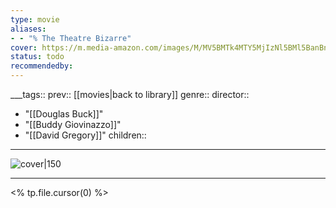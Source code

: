 ```yaml
---
type: movie
aliases:
- - "% The Theatre Bizarre"
cover: https://m.media-amazon.com/images/M/MV5BMTk4MTY5MjIzNl5BMl5BanBnXkFtZTcwNTQ5ODIxNw@@._V1_SX300.jpg
status: todo
recommendedby:
---
```

___tags:: prev:: [[movies|back to library]]
genre::
director:: 
  - "[[Douglas Buck]]"
  - "[[Buddy Giovinazzo]]"
  - "[[David Gregory]]"
children::
___
![cover|150](https://m.media-amazon.com/images/M/MV5BMTk4MTY5MjIzNl5BMl5BanBnXkFtZTcwNTQ5ODIxNw@@._V1_SX300.jpg)
___
<% tp.file.cursor(0) %>

